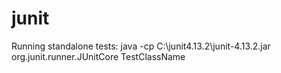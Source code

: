 # junit

Running standalone tests:
java -cp C:\junit4.13.2\junit-4.13.2.jar org.junit.runner.JUnitCore TestClassName
